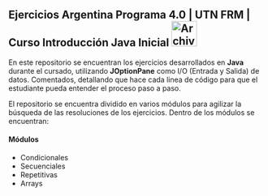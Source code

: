## Ejercicios Argentina Programa 4.0 | UTN FRM | Curso Introducción Java Inicial <img src="https://upload.wikimedia.org/wikipedia/commons/6/67/UTN_logo.jpg" jsaction="load:XAeZkd;" jsname="HiaYvf" class="n3VNCb pT0Scc KAlRDb" role="" aria-label="" alt="Archivo:UTN logo.jpg - Wikipedia, la enciclopedia libre" data-noaft="1" style="width: 50px; height: 50px; margin: 0px;">


En este repositorio se encuentran los ejercicios desarrollados en **Java** durante el cursado, utilizando **JOptionPane** como I/O (Entrada y Salida) de datos. Comentados, detallando que hace cada linea de código para que el estudiante pueda entender el proceso paso a paso.

El repositorio se encuentra dividido en varios módulos para agilizar la búsqueda de las resoluciones de los ejercicios.
Dentro de los módulos se encuentran:

#### Módulos
* Condicionales
* Secuenciales
* Repetitivas
* Arrays
